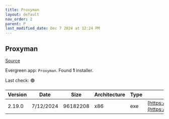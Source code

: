 ```yaml
---
title: Proxyman
layout: default
nav_order: 2
parent: P
last_modified_date: Dec 7 2024 at 12:24 PM
---
```


## Proxyman

[Source](https://proxyman.io/)

Evergreen app: `Proxyman`. Found **1** installer.

Last check: 🟢

| Version | Date      | Size     | Architecture | Type | URI                                                                                                                                                        |
| ------- | --------- | -------- | ------------ | ---- | ---------------------------------------------------------------------------------------------------------------------------------------------------------- |
| 2.19.0  | 7/12/2024 | 96182208 | x86          | exe  | [https://download.proxyman.io/windows/2.19.0/build/Proxyman+Setup+2.19.0.exe](https://download.proxyman.io/windows/2.19.0/build/Proxyman+Setup+2.19.0.exe) |
